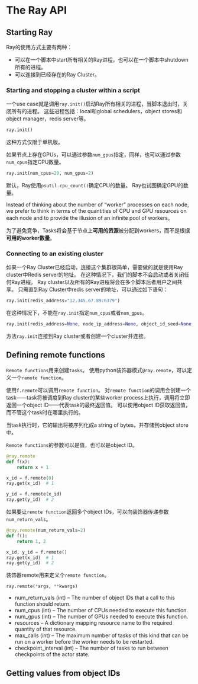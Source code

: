 # The Ray API
## Starting Ray
Ray的使用方式主要有两种：
* 可以在一个脚本中start所有相关的Ray进程，也可以在一个脚本中shutdown所有的进程。
* 可以连接到已经存在的Ray Cluster。

### Starting and stopping a cluster within a script
一个use case就是调用`ray.init()`启动Ray所有相关的进程，当脚本退出时，关闭所有的进程。
这些进程包括：local和global schedulers，object stores和object manager，redis server等。
```python
ray.init()
```
这种方式仅限于单机版。

如果节点上存在GPUs，可以通过参数`num_gpus`指定，同样，也可以通过参数`num_cpus`指定CPU数量。
```python
ray.init(num_cpus=20, num_gpus=2)
```

默认，Ray使用`psutil.cpu_count()`确定CPU的数量。 Ray也试图确定GPU的数量。

Instead of thinking about the number of “worker” processes on each node, we prefer to think in terms of the quantities of CPU and GPU resources on each node and to provide the illusion of an infinite pool of workers。

为了避免竞争，Tasks将会基于节点上**可用的资源**被分配到workers，而不是根据**可用的worker数量**。

### Connecting to an existing cluster
如果一个Ray Cluster已经启动，连接这个集群很简单，需要做的就是使用Ray cluster中Redis server的地址。 
在这种情况下，我们的脚本不会启动或者关闭任何Ray进程。
Ray cluster以及所有的Ray进程将会在多个脚本后者用户之间共享。
只需直到Ray Cluster中redis server的地址，可以通过如下语句：
```python
ray.init(redis_address="12.345.67.89:6379")
```

在这种情况下，不能在`ray.init`指定`num_cpus`或者`num_gpus`。

```python
ray.init(redis_address=None, node_ip_address=None, object_id_seed=None, num_workers=None, driver_mode=0, redirect_output=False, num_cpus=None, num_gpus=None, resources=None, num_custom_resource=None, num_redis_shards=None, redis_max_clients=None, plasma_directory=None, huge_pages=False, include_webui=True)
```

方法`ray.init`连接到Ray cluster或者创建一个cluster并连接。
## Defining remote functions
`Remote functions`用来创建`tasks`。
使用python装饰器模式`@ray.remote`，可以定义一个`remote function`。

使用`f.remote`可以调用`remote function`。
对`remote function`的调用会创建一个task——task将被调度到Ray cluster的某些worker process上执行，调用将立即返回一个object ID——代表task的最终返回值。
可以使用object ID获取返回值，而不管这个task时在哪里执行的。

当task执行时，它的输出将被序列化成a string of bytes，并存储到object store中。

`Remote functions`的参数可以是值，也可以是object ID。

```python
@ray.remote
def f(x):
    return x + 1

x_id = f.remote(0)
ray.get(x_id)  # 1

y_id = f.remote(x_id)
ray.get(y_id)  # 2
```

如果要让`remote function`返回多个object IDs，可以向装饰器传递参数`num_return_vals`。
```python
@ray.remote(num_return_vals=2)
def f():
    return 1, 2

x_id, y_id = f.remote()
ray.get(x_id)  # 1
ray.get(y_id)  # 2
```
装饰器remote用来定义个`remote function`。
```python
ray.remote(*args, **kwargs)
```
* num_return_vals (int) – The number of object IDs that a call to this function should return.
* num_cpus (int) – The number of CPUs needed to execute this function.
* num_gpus (int) – The number of GPUs needed to execute this function.
* resources – A dictionary mapping resource name to the required quantity of that resource.
* max_calls (int) – The maximum number of tasks of this kind that can be run on a worker before the worker needs to be restarted.
* checkpoint_interval (int) – The number of tasks to run between checkpoints of the actor state.

## Getting values from object IDs


